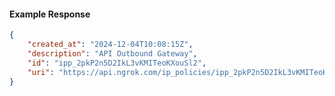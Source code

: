 <!-- Code generated for API Clients. DO NOT EDIT. -->

#### Example Response

```json
{
	"created_at": "2024-12-04T10:08:15Z",
	"description": "API Outbound Gateway",
	"id": "ipp_2pkP2n5D2IkL3vKMITeoKXouSl2",
	"uri": "https://api.ngrok.com/ip_policies/ipp_2pkP2n5D2IkL3vKMITeoKXouSl2"
}
```
